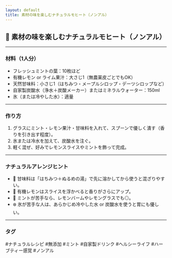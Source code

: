 ```yaml
---
layout: default
title: 素材の味を楽しむナチュラルモヒート（ノンアル）
---
```


## 🌿 素材の味を楽しむナチュラルモヒート（ノンアル）

---

### 材料（1人分）

- フレッシュミントの葉：10枚ほど
- 有機レモン or ライム果汁：大さじ1（無農薬皮ごとでもOK）
- 天然甘味料：小さじ1（はちみつ・メープルシロップ・デーツシロップなど）
- 自家製炭酸水（浄水＋炭酸メーカー）またはミネラルウォーター：150ml
- 氷（または冷やした水）：適量

---

### 作り方

1. グラスにミント・レモン果汁・甘味料を入れて、スプーンで優しく潰す（香りを引き出す程度）。
2. 氷または冷水を加えて、炭酸水を注ぐ。
3. 軽く混ぜ、好みでレモンスライスやミントを飾って完成。

---

### ナチュラルアレンジヒント

- 🍯 甘味料は「はちみつ＋ぬるめの湯」で先に溶かしてから使うと混ざりやすい。
- 🍋 有機レモンはスライスを浮かべると香りがさらにアップ。
- 🌱 ミントが苦手なら、レモンバームやレモングラスでも◎。
- ❄️ 氷が苦手な人は、あらかじめ冷やした水 or 炭酸水を使うと胃にも優しい。

---

### タグ  
#ナチュラルレシピ #無添加 #ミント #自家製ドリンク #ヘルシーライフ #ハーブティー感覚 #ノンアル
